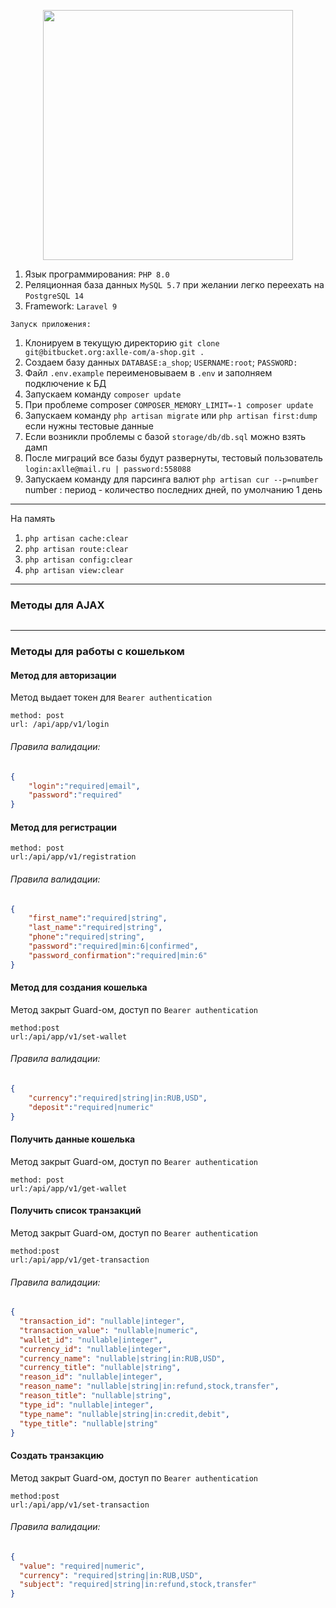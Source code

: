 <p align="center"><a href="https://laravel.com" target="_blank"><img src="https://raw.githubusercontent.com/laravel/art/master/logo-lockup/5%20SVG/2%20CMYK/1%20Full%20Color/laravel-logolockup-cmyk-red.svg" width="400"></a></p>

1. Язык программирования: `PHP 8.0`
2. Реляционная база данных `MySQL 5.7` при желании легко переехать на `PostgreSQL 14`
3. Framework: `Laravel 9`
```
Запуск приложения:
```
1. Клонируем в текущую директорию `git clone git@bitbucket.org:axlle-com/a-shop.git .`
2. Создаем базу данных `DATABASE:a_shop`; `USERNAME:root`; `PASSWORD:`
3. Файл `.env.example` переименовываем в `.env` и заполняем подключение к БД
4. Запускаем команду `composer update`
5. При проблеме composer `COMPOSER_MEMORY_LIMIT=-1 composer update`
6. Запускаем команду `php artisan migrate` или `php artisan first:dump` если нужны тестовые данные
7. Если возникли проблемы с базой `storage/db/db.sql` можно взять дамп
8. После миграций все базы будут развернуты, тестовый пользователь `login:axlle@mail.ru | password:558088`
9. Запускаем команду для парсинга валют `php artisan cur --p=number` number : период - количество последних дней, по умолчанию 1 день

---
На память
1. `php artisan cache:clear`
2. `php artisan route:clear`
3. `php artisan config:clear`
4. `php artisan view:clear`
---

### Методы для AJAX
```json

```
---
### Методы для работы с кошельком
#### Метод для авторизации
Метод выдает токен для `Bearer authentication`
```
method: post
url: /api/app/v1/login
```
###### Правила валидации:
```json
{
    "login":"required|email",
    "password":"required"
}
```
#### Метод для регистрации
```
method: post
url:/api/app/v1/registration
```
###### Правила валидации:
```json
{
    "first_name":"required|string",
    "last_name":"required|string",
    "phone":"required|string",
    "password":"required|min:6|confirmed",
    "password_confirmation":"required|min:6"
}
```
#### Метод для создания кошелька
Метод закрыт Guard-ом, доступ по `Bearer authentication`
```
method:post
url:/api/app/v1/set-wallet
```
###### Правила валидации:
```json
{
    "currency":"required|string|in:RUB,USD",
    "deposit":"required|numeric"
}
```
#### Получить данные кошелька
Метод закрыт Guard-ом, доступ по `Bearer authentication`
```
method: post
url:/api/app/v1/get-wallet
```
#### Получить список транзакций
Метод закрыт Guard-ом, доступ по `Bearer authentication`
```
method:post
url:/api/app/v1/get-transaction
```
###### Правила валидации:
```json
{
  "transaction_id": "nullable|integer",
  "transaction_value": "nullable|numeric",
  "wallet_id": "nullable|integer",
  "currency_id": "nullable|integer",
  "currency_name": "nullable|string|in:RUB,USD",
  "currency_title": "nullable|string",
  "reason_id": "nullable|integer",
  "reason_name": "nullable|string|in:refund,stock,transfer",
  "reason_title": "nullable|string",
  "type_id": "nullable|integer",
  "type_name": "nullable|string|in:credit,debit",
  "type_title": "nullable|string"
}
```
#### Создать транзакцию
Метод закрыт Guard-ом, доступ по `Bearer authentication`
```
method:post
url:/api/app/v1/set-transaction
```
###### Правила валидации:
```json
{
  "value": "required|numeric",
  "currency": "required|string|in:RUB,USD",
  "subject": "required|string|in:refund,stock,transfer"
}
```
